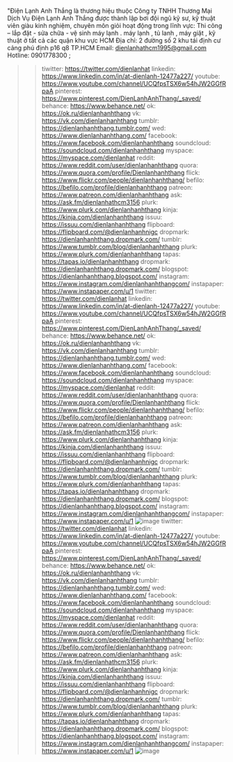 "Điện Lạnh Anh Thắng là thương hiệu thuộc Công ty TNHH Thương Mại Dịch Vụ Điện Lạnh Anh Thắng được thành lập bơi đội ngũ kỹ sư, kỹ thuật viên giàu kinh nghiệm, chuyên môn giỏi hoạt động trong lĩnh vực: Thi công – lắp đặt - sửa chữa - vệ sinh máy lạnh . máy lạnh , tủ lanh , máy giặt , kỹ thuật ở tất cả các quận khu vực HCM
Địa chỉ: 2 đường số 2 khu tái định cư cảng phú định p16 q8 TP.HCM
Email: dienlanhathcm1995@gmail.com Hotline: 0901778300 ;
>> tiwitter: https://twitter.com/dienlanhat
>> linkedin: https://www.linkedin.com/in/at-dienlanh-12477a227/
>> youtube: https://www.youtube.com/channel/UCQfpsTSX6w54hJW2GGfRpaA
>> pinterest: https://www.pinterest.com/DienLanhAnhThang/_saved/
>> behance: https://www.behance.net/
>> ok: https://ok.ru/dienlanhanhthang
>> vk: https://vk.com/dienlanhanhthang
>> tumblr: https://dienlanhanhthang.tumblr.com/ 
>> wed: https://www.dienlanhanhthang.com/
>> facebook:  https://www.facebook.com/dienlanhanhthang
>> soundcloud:  https://soundcloud.com/dienlanhanhthang
>> myspace:  https://myspace.com/dienlanhat
>> reddit: https://www.reddit.com/user/dienlanhanhthang
>> quora: https://www.quora.com/profile/Dienlanhanhthang
>> flick: https://www.flickr.com/people/dienlanhanhthang/
>> befilo: https://befilo.com/profile/dienlanhanhthang
>> patreon: https://www.patreon.com/dienlanhanhthang
>> ask: https://ask.fm/dienlanhathcm3156
>> plurk: https://www.plurk.com/dienlanhanhthang
>> kinja: https://kinja.com/dienlanhanhthang
>> issuu: https://issuu.com/dienlanhanhthang
>> flipboard: https://flipboard.com/@dienlanhanhnigc
>> dropmark: https://dienlanhanhthang.dropmark.com/
>> tumblr: https://www.tumblr.com/blog/dienlanhanhthang
>> plurk: https://www.plurk.com/dienlanhanhthang
>> tapas: https://tapas.io/dienlanhanhthang
>> dropmark: https://dienlanhanhthang.dropmark.com/
>> blogspot: https://dienlanhanhthang.blogspot.com/
>> instagram: https://www.instagram.com/dienlanhanhthangcom/
>> instapaper: https://www.instapaper.com/u/1
>> tiwitter: https://twitter.com/dienlanhat
>> linkedin: https://www.linkedin.com/in/at-dienlanh-12477a227/
>> youtube: https://www.youtube.com/channel/UCQfpsTSX6w54hJW2GGfRpaA
>> pinterest: https://www.pinterest.com/DienLanhAnhThang/_saved/
>> behance: https://www.behance.net/
>> ok: https://ok.ru/dienlanhanhthang
>> vk: https://vk.com/dienlanhanhthang
>> tumblr: https://dienlanhanhthang.tumblr.com/ 
>> wed: https://www.dienlanhanhthang.com/
>> facebook:  https://www.facebook.com/dienlanhanhthang
>> soundcloud:  https://soundcloud.com/dienlanhanhthang
>> myspace:  https://myspace.com/dienlanhat
>> reddit: https://www.reddit.com/user/dienlanhanhthang
>> quora: https://www.quora.com/profile/Dienlanhanhthang
>> flick: https://www.flickr.com/people/dienlanhanhthang/
>> befilo: https://befilo.com/profile/dienlanhanhthang
>> patreon: https://www.patreon.com/dienlanhanhthang
>> ask: https://ask.fm/dienlanhathcm3156
>> plurk: https://www.plurk.com/dienlanhanhthang
>> kinja: https://kinja.com/dienlanhanhthang
>> issuu: https://issuu.com/dienlanhanhthang
>> flipboard: https://flipboard.com/@dienlanhanhnigc
>> dropmark: https://dienlanhanhthang.dropmark.com/
>> tumblr: https://www.tumblr.com/blog/dienlanhanhthang
>> plurk: https://www.plurk.com/dienlanhanhthang
>> tapas: https://tapas.io/dienlanhanhthang
>> dropmark: https://dienlanhanhthang.dropmark.com/
>> blogspot: https://dienlanhanhthang.blogspot.com/
>> instagram: https://www.instagram.com/dienlanhanhthangcom/
>> instapaper: https://www.instapaper.com/u/1
![image](https://user-images.githubusercontent.com/96158690/146115989-56e4b2e3-c0de-49bd-a0d5-d9192c7e4424.png)
>> tiwitter: https://twitter.com/dienlanhat
>> linkedin: https://www.linkedin.com/in/at-dienlanh-12477a227/
>> youtube: https://www.youtube.com/channel/UCQfpsTSX6w54hJW2GGfRpaA
>> pinterest: https://www.pinterest.com/DienLanhAnhThang/_saved/
>> behance: https://www.behance.net/
>> ok: https://ok.ru/dienlanhanhthang
>> vk: https://vk.com/dienlanhanhthang
>> tumblr: https://dienlanhanhthang.tumblr.com/ 
>> wed: https://www.dienlanhanhthang.com/
>> facebook:  https://www.facebook.com/dienlanhanhthang
>> soundcloud:  https://soundcloud.com/dienlanhanhthang
>> myspace:  https://myspace.com/dienlanhat
>> reddit: https://www.reddit.com/user/dienlanhanhthang
>> quora: https://www.quora.com/profile/Dienlanhanhthang
>> flick: https://www.flickr.com/people/dienlanhanhthang/
>> befilo: https://befilo.com/profile/dienlanhanhthang
>> patreon: https://www.patreon.com/dienlanhanhthang
>> ask: https://ask.fm/dienlanhathcm3156
>> plurk: https://www.plurk.com/dienlanhanhthang
>> kinja: https://kinja.com/dienlanhanhthang
>> issuu: https://issuu.com/dienlanhanhthang
>> flipboard: https://flipboard.com/@dienlanhanhnigc
>> dropmark: https://dienlanhanhthang.dropmark.com/
>> tumblr: https://www.tumblr.com/blog/dienlanhanhthang
>> plurk: https://www.plurk.com/dienlanhanhthang
>> tapas: https://tapas.io/dienlanhanhthang
>> dropmark: https://dienlanhanhthang.dropmark.com/
>> blogspot: https://dienlanhanhthang.blogspot.com/
>> instagram: https://www.instagram.com/dienlanhanhthangcom/
>> instapaper: https://www.instapaper.com/u/1
![image](https://user-images.githubusercontent.com/96158690/146115990-1b549756-a486-4e70-b6f2-ba8c32b24bed.png)

